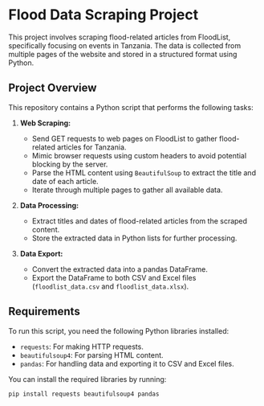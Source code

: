 # Flood Data Scraping Project

This project involves scraping flood-related articles from FloodList, specifically focusing on events in Tanzania. The data is collected from multiple pages of the website and stored in a structured format using Python.

## Project Overview

This repository contains a Python script that performs the following tasks:

1. **Web Scraping:** 
   - Send GET requests to web pages on FloodList to gather flood-related articles for Tanzania.
   - Mimic browser requests using custom headers to avoid potential blocking by the server.
   - Parse the HTML content using `BeautifulSoup` to extract the title and date of each article.
   - Iterate through multiple pages to gather all available data.

2. **Data Processing:**
   - Extract titles and dates of flood-related articles from the scraped content.
   - Store the extracted data in Python lists for further processing.

3. **Data Export:**
   - Convert the extracted data into a pandas DataFrame.
   - Export the DataFrame to both CSV and Excel files (`floodlist_data.csv` and `floodlist_data.xlsx`).

## Requirements

To run this script, you need the following Python libraries installed:

- `requests`: For making HTTP requests.
- `beautifulsoup4`: For parsing HTML content.
- `pandas`: For handling data and exporting it to CSV and Excel files.
  
You can install the required libraries by running:

```bash
pip install requests beautifulsoup4 pandas

